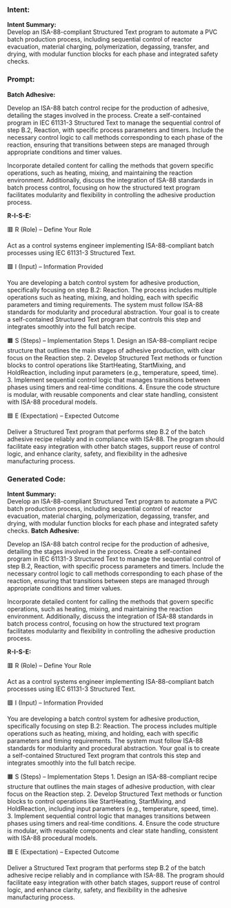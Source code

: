 ### Intent:
**Intent Summary:**  
Develop an ISA-88-compliant Structured Text program to automate a PVC batch production process, including sequential control of reactor evacuation, material charging, polymerization, degassing, transfer, and drying, with modular function blocks for each phase and integrated safety checks.

### Prompt:
**Batch Adhesive:**

Develop an ISA-88 batch control recipe for the production of adhesive, detailing the stages involved in the process. Create a self-contained program in IEC 61131-3 Structured Text to manage the sequential control of step B.2, Reaction, with specific process parameters and timers. Include the necessary control logic to call methods corresponding to each phase of the reaction, ensuring that transitions between steps are managed through appropriate conditions and timer values.

Incorporate detailed content for calling the methods that govern specific operations, such as heating, mixing, and maintaining the reaction environment. Additionally, discuss the integration of ISA-88 standards in batch process control, focusing on how the structured text program facilitates modularity and flexibility in controlling the adhesive production process.

**R-I-S-E:**

🟥 R (Role) – Define Your Role

Act as a control systems engineer implementing ISA-88-compliant batch processes using IEC 61131-3 Structured Text.

🟩 I (Input) – Information Provided

You are developing a batch control system for adhesive production, specifically focusing on step B.2: Reaction. The process includes multiple operations such as heating, mixing, and holding, each with specific parameters and timing requirements. The system must follow ISA-88 standards for modularity and procedural abstraction. Your goal is to create a self-contained Structured Text program that controls this step and integrates smoothly into the full batch recipe.

🟧 S (Steps) – Implementation Steps
	1.	Design an ISA-88-compliant recipe structure that outlines the main stages of adhesive production, with clear focus on the Reaction step.
	2.	Develop Structured Text methods or function blocks to control operations like StartHeating, StartMixing, and HoldReaction, including input parameters (e.g., temperature, speed, time).
	3.	Implement sequential control logic that manages transitions between phases using timers and real-time conditions.
	4.	Ensure the code structure is modular, with reusable components and clear state handling, consistent with ISA-88 procedural models.

🟦 E (Expectation) – Expected Outcome

Deliver a Structured Text program that performs step B.2 of the batch adhesive recipe reliably and in compliance with ISA-88. The program should facilitate easy integration with other batch stages, support reuse of control logic, and enhance clarity, safety, and flexibility in the adhesive manufacturing process.

### Generated Code:
**Intent Summary:**  
Develop an ISA-88-compliant Structured Text program to automate a PVC batch production process, including sequential control of reactor evacuation, material charging, polymerization, degassing, transfer, and drying, with modular function blocks for each phase and integrated safety checks.
**Batch Adhesive:**

Develop an ISA-88 batch control recipe for the production of adhesive, detailing the stages involved in the process. Create a self-contained program in IEC 61131-3 Structured Text to manage the sequential control of step B.2, Reaction, with specific process parameters and timers. Include the necessary control logic to call methods corresponding to each phase of the reaction, ensuring that transitions between steps are managed through appropriate conditions and timer values.

Incorporate detailed content for calling the methods that govern specific operations, such as heating, mixing, and maintaining the reaction environment. Additionally, discuss the integration of ISA-88 standards in batch process control, focusing on how the structured text program facilitates modularity and flexibility in controlling the adhesive production process.

**R-I-S-E:**

🟥 R (Role) – Define Your Role

Act as a control systems engineer implementing ISA-88-compliant batch processes using IEC 61131-3 Structured Text.

🟩 I (Input) – Information Provided

You are developing a batch control system for adhesive production, specifically focusing on step B.2: Reaction. The process includes multiple operations such as heating, mixing, and holding, each with specific parameters and timing requirements. The system must follow ISA-88 standards for modularity and procedural abstraction. Your goal is to create a self-contained Structured Text program that controls this step and integrates smoothly into the full batch recipe.

🟧 S (Steps) – Implementation Steps
	1.	Design an ISA-88-compliant recipe structure that outlines the main stages of adhesive production, with clear focus on the Reaction step.
	2.	Develop Structured Text methods or function blocks to control operations like StartHeating, StartMixing, and HoldReaction, including input parameters (e.g., temperature, speed, time).
	3.	Implement sequential control logic that manages transitions between phases using timers and real-time conditions.
	4.	Ensure the code structure is modular, with reusable components and clear state handling, consistent with ISA-88 procedural models.

🟦 E (Expectation) – Expected Outcome

Deliver a Structured Text program that performs step B.2 of the batch adhesive recipe reliably and in compliance with ISA-88. The program should facilitate easy integration with other batch stages, support reuse of control logic, and enhance clarity, safety, and flexibility in the adhesive manufacturing process.
